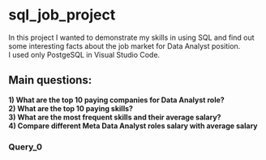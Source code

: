 # sql_job_project
In this project I wanted to demonstrate my skills in using SQL and find out some interesting facts about the job market for Data Analyst position.
<br>I used only PostgeSQL in Visual Studio Code.

## Main questions:
**1) What are the top 10 paying companies for Data Analyst role?** <br>
**2) What are the top 10 paying skills?** <br>
**3) What are the most frequent skills and their average salary?** <br>
**4) Compare different Meta Data Analyst roles salary with average salary** <br>

### Query_0 <br>
